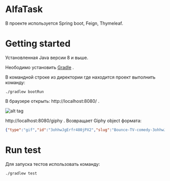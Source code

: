 # AlfaTask
 
В проекте используется Spring boot, Feign, Thymeleaf.


# Getting started

Установленная Java версии 8 и выше.

Неободимо установить [Gradle](https://docs.gradle.org/current/userguide/getting_started.html) .

В командной строке из директории где находится проект выполнить команду:

    ./gradlew bootRun

В браузере открыть: http://localhost:8080/ .  

![alt tag](http://domain.com/path/to/img.png "Вывод рандомной Giphy")​

 http://localhost:8080/giphy . Возвращает Giphy object формата:
 
```Json
{"type":"gif","id":"3ohhwJgErfr480jPX2","slug":"Bounce-TV-comedy-3ohhwJgErfr480jPX2","url":"https://giphy.com/gifs/Bounce-TV-comedy-3ohhwJgErfr480jPX2","bitly_gif_url":"https://gph.is/2yfek0X","bitly_url":"https://gph.is/2yfek0X","embed_url":"https://giphy.com/embed/3ohhwJgErfr480jPX2","username":"Bounce_TV","source":"","rating":"pg","caption":"","content_url":"","source_tld":"","source_post_url":"","import_datetime":"2017-10-13 15:12:42","trending_datetime":"0000-00-00 00:00:00","images":{"fixed_height":{"url":"https://media3.giphy.com/media/3ohhwJgErfr480jPX2/200.gif?cid=0105b5a8bbde5adfcad64d9a0a2518f784f5224e351d120b&rid=200.gif","width":"200","height":"200","size":"513064","mp4":"https://media3.giphy.com/media/3ohhwJgErfr480jPX2/200.mp4?cid=0105b5a8bbde5adfcad64d9a0a2518f784f5224e351d120b&rid=200.mp4","mp4Size":null,"webp":"https://media3.giphy.com/media/3ohhwJgErfr480jPX2/200.webp?cid=0105b5a8bbde5adfcad64d9a0a2518f784f5224e351d120b&rid=200.webp","webpSize":null}}}
```




# Run test

Для запуска тестов использовать команду:

    ./gradlew test
